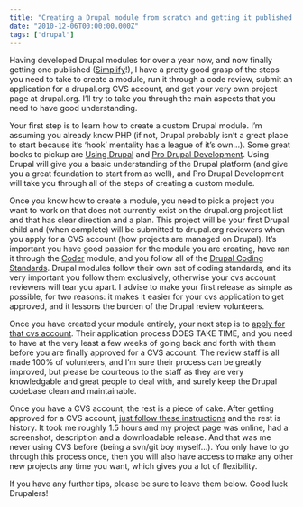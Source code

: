 ```yaml
---
title: "Creating a Drupal module from scratch and getting it published on drupal.org"
date: "2010-12-06T00:00:00.000Z"
tags: ["drupal"]
---
```


Having developed Drupal modules for over a year now, and now finally getting one published (<a href="http://drupal.org/project/simplify" target="_blank">Simplify</a>!), I have a pretty good grasp of the steps you need to take to create a module, run it through a code review, submit an application for a drupal.org CVS account, and get your very own project page at drupal.org. I’ll try to take you through the main aspects that you need to have good understanding.

Your first step is to learn how to create a custom Drupal module. I’m assuming you already know PHP (if not, Drupal probably isn’t a great place to start because it’s ‘hook’ mentality has a league of it’s own…). Some great books to pickup are <a href="http://www.amazon.com/Using-Drupal-Angela-Byron/dp/0596515804/ref=sr_1_1?s=books&amp;ie=UTF8&amp;qid=1291671014&amp;sr=1-1" target="_blank">Using Drupal</a> and <a href="http://www.amazon.com/gp/product/1430228385/ref=pd_lpo_k2_dp_sr_2?pf_rd_p=486539851&amp;pf_rd_s=lpo-top-stripe-1&amp;pf_rd_t=201&amp;pf_rd_i=1590597559&amp;pf_rd_m=ATVPDKIKX0DER&amp;pf_rd_r=0DR4QX7G382XADHSXMRT" target="_blank">Pro Drupal Development</a>. Using Drupal will give you a basic understanding of the Drupal platform (and give you a great foundation to start from as well), and Pro Drupal Development will take you through all of the steps of creating a custom module.

Once you know how to create a module, you need to pick a project you want to work on that does not currently exist on the drupal.org project list and that has clear direction and a plan. This project will be your first Drupal child and (when complete) will be submitted to drupal.org reviewers when you apply for a CVS account (how projects are managed on Drupal). It’s important you have good passion for the module you are creating, have ran it through the <a href="http://drupal.org/project/coder" target="_blank">Coder</a> module, and you follow all of the <a href="http://drupal.org/coding-standards" target="_blank">Drupal Coding Standards</a>. Drupal modules follow their own set of coding standards, and its very important you follow them exclusively, otherwise your cvs account reviewers will tear you apart. I advise to make your first release as simple as possible, for two reasons: it makes it easier for your cvs application to get approved, and it lessons the burden of the Drupal review volunteers.

Once you have created your module entirely, your next step is to <a href="http://drupal.org/cvs-application" target="_blank">apply for that cvs account</a>. Their application process DOES TAKE TIME, and you need to have at the very least a few weeks of going back and forth with them before you are finally approved for a CVS account. The review staff is all made 100% of volunteers, and I’m sure their process can be greatly improved, but please be courteous to the staff as they are very knowledgable and great people to deal with, and surely keep the Drupal codebase clean and maintainable.

Once you have a CVS account, the rest is a piece of cake. After getting approved for a CVS account, <a href="http://drupal.org/node/100748" target="_blank">just follow these instructions</a> and the rest is history. It took me roughly 1.5 hours and my project page was online, had a screenshot, description and a downloadable release. And that was me never using CVS before (being a svn/git boy myself…). You only have to go through this process once, then you will also have access to make any other new projects any time you want, which gives you a lot of flexibility.

If you have any further tips, please be sure to leave them below. Good luck Drupalers!
